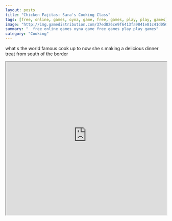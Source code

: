 ```yaml
---
layout: posts
title: "Chicken Fajitas: Sara's Cooking Class"
tags: [free, online, games, oyna, game, free, games, play, play, games]
image: "http://img.gamedistribution.com/37ed826ce9f6413fa9841e81c41d0503.jpg"
summary: "  free online games oyna game free games play play games"
category: "Cooking"
---
```


what s the world famous cook up to now she s making a delicious dinner treat from south of the border

<iframe width="100%" height="480px;" src="http://flash.gamedistribution.com?game=37ed826ce9f6413fa9841e81c41d0503"></iframe>